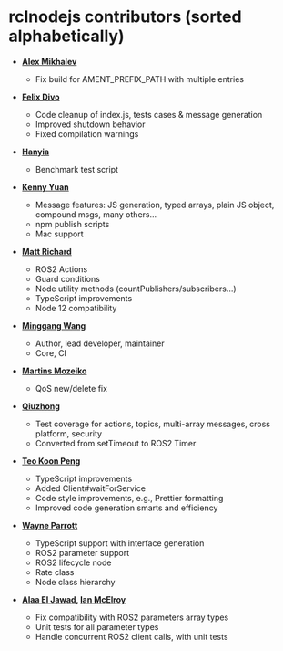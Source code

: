 # rclnodejs contributors (sorted alphabetically)

- **[Alex Mikhalev](https://github.com/amikhalev)**

  - Fix build for AMENT_PREFIX_PATH with multiple entries

- **[Felix Divo](https://github.com/felixdivo)**

  - Code cleanup of index.js, tests cases & message generation
  - Improved shutdown behavior
  - Fixed compilation warnings

- **[Hanyia](https://github.com/hanyia)**

  - Benchmark test script

- **[Kenny Yuan](https://github.com/kenny-y)**

  - Message features: JS generation, typed arrays, plain JS object, compound msgs, many others...
  - npm publish scripts
  - Mac support

- **[Matt Richard](https://github.com/mattrichard)**

  - ROS2 Actions
  - Guard conditions
  - Node utility methods (countPublishers/subscribers...)
  - TypeScript improvements
  - Node 12 compatibility

- **[Minggang Wang](https://github.com/minggangw)**

  - Author, lead developer, maintainer
  - Core, CI

- **[Martins Mozeiko](https://github.com/martins-mozeiko)**

  - QoS new/delete fix

- **[Qiuzhong](https://github.com/qiuzhong)**

  - Test coverage for actions, topics, multi-array messages, cross platform, security
  - Converted from setTimeout to ROS2 Timer

- **[Teo Koon Peng](https://github.com/koonpeng)**

  - TypeScript improvements
  - Added Client#waitForService
  - Code style improvements, e.g., Prettier formatting
  - Improved code generation smarts and efficiency

- **[Wayne Parrott](https://github.com/wayneparrott)**

  - TypeScript support with interface generation
  - ROS2 parameter support
  - ROS2 lifecycle node
  - Rate class
  - Node class hierarchy

- **[Alaa El Jawad](https://github.com/ejalaa12), [Ian McElroy](https://github.com/imcelroy)**
  - Fix compatibility with ROS2 parameters array types
  - Unit tests for all parameter types
  - Handle concurrent ROS2 client calls, with unit tests
